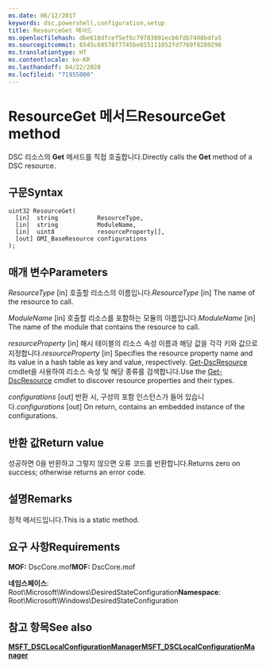 ```yaml
---
ms.date: 06/12/2017
keywords: dsc,powershell,configuration,setup
title: ResourceGet 메서드
ms.openlocfilehash: dbe610dfcef5ef6c79783801ecb6fdb7408bdfa5
ms.sourcegitcommit: 6545c60578f7745be015111052fd7769f8289296
ms.translationtype: HT
ms.contentlocale: ko-KR
ms.lasthandoff: 04/22/2020
ms.locfileid: "71955000"
---
```

# <a name="resourceget-method"></a><span data-ttu-id="8ef08-103">ResourceGet 메서드</span><span class="sxs-lookup"><span data-stu-id="8ef08-103">ResourceGet method</span></span>

<span data-ttu-id="8ef08-104">DSC 리소스의 **Get** 메서드를 직접 호출합니다.</span><span class="sxs-lookup"><span data-stu-id="8ef08-104">Directly calls the **Get** method of a DSC resource.</span></span>

## <a name="syntax"></a><span data-ttu-id="8ef08-105">구문</span><span class="sxs-lookup"><span data-stu-id="8ef08-105">Syntax</span></span>

```mof
uint32 ResourceGet(
  [in]  string           ResourceType,
  [in]  string           ModuleName,
  [in]  uint8            resourceProperty[],
  [out] OMI_BaseResource configurations
);
```

## <a name="parameters"></a><span data-ttu-id="8ef08-106">매개 변수</span><span class="sxs-lookup"><span data-stu-id="8ef08-106">Parameters</span></span>

<span data-ttu-id="8ef08-107">*ResourceType* \[in\] 호출할 리소스의 이름입니다.</span><span class="sxs-lookup"><span data-stu-id="8ef08-107">*ResourceType* \[in\] The name of the resource to call.</span></span>

<span data-ttu-id="8ef08-108">*ModuleName* \[in\] 호출할 리소스를 포함하는 모듈의 이름입니다.</span><span class="sxs-lookup"><span data-stu-id="8ef08-108">*ModuleName* \[in\] The name of the module that contains the resource to call.</span></span>

<span data-ttu-id="8ef08-109">*resourceProperty* \[in\] 해시 테이블의 리소스 속성 이름과 해당 값을 각각 키와 값으로 지정합니다.</span><span class="sxs-lookup"><span data-stu-id="8ef08-109">*resourceProperty* \[in\] Specifies the resource property name and its value in a hash table as key and value, respectively.</span></span> <span data-ttu-id="8ef08-110">[Get-DscResource](/powershell/module/PSDesiredStateConfiguration/Get-DscResource) cmdlet을 사용하여 리소스 속성 및 해당 종류를 검색합니다.</span><span class="sxs-lookup"><span data-stu-id="8ef08-110">Use the [Get-DscResource](/powershell/module/PSDesiredStateConfiguration/Get-DscResource) cmdlet to discover resource properties and their types.</span></span>

<span data-ttu-id="8ef08-111">*configurations* \[out\] 반환 시, 구성의 포함 인스턴스가 들어 있습니다.</span><span class="sxs-lookup"><span data-stu-id="8ef08-111">*configurations* \[out\] On return, contains an embedded instance of the configurations.</span></span>

## <a name="return-value"></a><span data-ttu-id="8ef08-112">반환 값</span><span class="sxs-lookup"><span data-stu-id="8ef08-112">Return value</span></span>

<span data-ttu-id="8ef08-113">성공하면 0을 반환하고 그렇지 않으면 오류 코드를 반환합니다.</span><span class="sxs-lookup"><span data-stu-id="8ef08-113">Returns zero on success; otherwise returns an error code.</span></span>

## <a name="remarks"></a><span data-ttu-id="8ef08-114">설명</span><span class="sxs-lookup"><span data-stu-id="8ef08-114">Remarks</span></span>

<span data-ttu-id="8ef08-115">정적 메서드입니다.</span><span class="sxs-lookup"><span data-stu-id="8ef08-115">This is a static method.</span></span>

## <a name="requirements"></a><span data-ttu-id="8ef08-116">요구 사항</span><span class="sxs-lookup"><span data-stu-id="8ef08-116">Requirements</span></span>

<span data-ttu-id="8ef08-117">**MOF:** DscCore.mof</span><span class="sxs-lookup"><span data-stu-id="8ef08-117">**MOF:** DscCore.mof</span></span>

<span data-ttu-id="8ef08-118">**네임스페이스**: Root\Microsoft\Windows\DesiredStateConfiguration</span><span class="sxs-lookup"><span data-stu-id="8ef08-118">**Namespace**: Root\Microsoft\Windows\DesiredStateConfiguration</span></span>

## <a name="see-also"></a><span data-ttu-id="8ef08-119">참고 항목</span><span class="sxs-lookup"><span data-stu-id="8ef08-119">See also</span></span>

[<span data-ttu-id="8ef08-120">**MSFT_DSCLocalConfigurationManager**</span><span class="sxs-lookup"><span data-stu-id="8ef08-120">**MSFT_DSCLocalConfigurationManager**</span></span>](msft-dsclocalconfigurationmanager.md)
